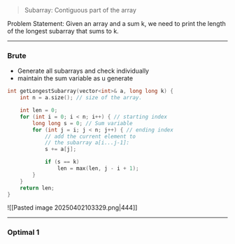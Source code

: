 
>Subarray: Contiguous part of the array

Problem Statement: Given an array and a sum k, we need to print the length of the longest subarray that sums to k.

---
### Brute

- Generate all subarrays and check individually
- maintain the sum variable as u generate

```cpp
int getLongestSubarray(vector<int>& a, long long k) {
    int n = a.size(); // size of the array.

    int len = 0;
    for (int i = 0; i < n; i++) { // starting index
        long long s = 0; // Sum variable
        for (int j = i; j < n; j++) { // ending index
            // add the current element to
            // the subarray a[i...j-1]:
            s += a[j];

            if (s == k)
                len = max(len, j - i + 1);
        }
    }
    return len;
}
```

![[Pasted image 20250402103329.png|444]]


---
### Optimal 1


```cpp

```






